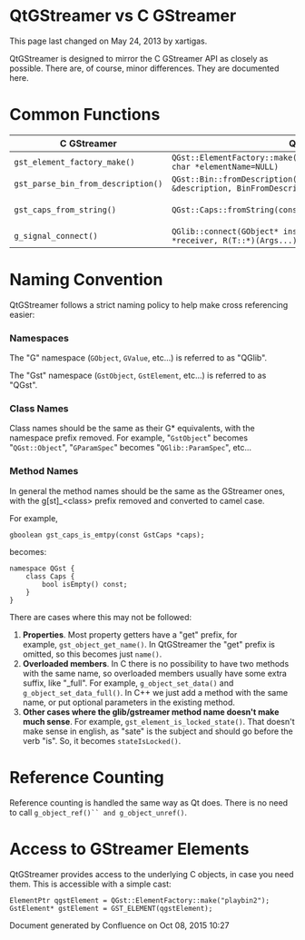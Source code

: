 # QtGStreamer vs C GStreamer

This page last changed on May 24, 2013 by xartigas.

QtGStreamer is designed to mirror the C GStreamer API as closely as
possible. There are, of course, minor differences. They are documented
here.

# Common Functions

<table>
<colgroup>
<col width="50%" />
<col width="50%" />
</colgroup>
<thead>
<tr class="header">
<th>C GStreamer</th>
<th>QtGStreamer</th>
</tr>
</thead>
<tbody>
<tr class="odd">
<td><code>gst_element_factory_make()</code></td>
<td><code>QGst::ElementFactory::make(const QString &amp;factoryName, const char *elementName=NULL)</code></td>
</tr>
<tr class="even">
<td><code>gst_parse_bin_from_description()</code></td>
<td><code>QGst::Bin::fromDescription(const QString &amp;description, BinFromDescriptionOption ghostUnlinkedPads=Ghost)</code></td>
</tr>
<tr class="odd">
<td><code>gst_caps_from_string()</code></td>
<td><p><code>QGst::Caps::fromString(const QString &amp;string)</code></p></td>
</tr>
<tr class="even">
<td><code>g_signal_connect()</code></td>
<td><code>QGlib::connect(GObject* instance, const char *detailedSignal, T *receiver, R(T::*)(Args...) slot, ConnectFlags flags)</code></td>
</tr>
</tbody>
</table>

# Naming Convention

QtGStreamer follows a strict naming policy to help make cross
referencing easier:

### Namespaces

The "G" namespace (`GObject`, `GValue`, etc...) is referred to as
"QGlib".

The "Gst" namespace (`GstObject`, `GstElement`, etc...) is referred to
as "QGst".

### Class Names

Class names should be the same as their G\* equivalents, with the
namespace prefix removed. For example, "`GstObject`" becomes
"`QGst::Object`", "`GParamSpec`" becomes "`QGlib::ParamSpec`", etc...

### Method Names

In general the method names should be the same as the GStreamer ones,
with the g\[st\]\_\<class\> prefix removed and converted to camel case.

For example,

``` theme: Default; brush: cpp; gutter: false
gboolean gst_caps_is_emtpy(const GstCaps *caps);
```

becomes:

``` theme: Default; brush: cpp; gutter: false
namespace QGst {
    class Caps {
        bool isEmpty() const;
    }
}
```

There are cases where this may not be followed:

1.  **Properties**. Most property getters have a "get" prefix, for
    example, `gst_object_get_name()`. In QtGStreamer the "get" prefix is
    omitted, so this becomes just `name()`.
2.  **Overloaded members**. In C there is no possibility to have two
    methods with the same name, so overloaded members usually have some
    extra suffix, like "\_full". For example, `g_object_set_data()` and
    `g_object_set_data_full()`. In C++ we just add a method with the
    same name, or put optional parameters in the existing method.
3.  **Other cases where the glib/gstreamer method name doesn't make much
    sense**. For example, `gst_element_is_locked_state()`. That doesn't
    make sense in english, as "sate" is the subject and should go before
    the verb "is". So, it becomes `stateIsLocked()`.

# Reference Counting

Reference counting is handled the same way as Qt does. There is no need
to call `g_object_ref()`` and g_object_unref()`.

# Access to GStreamer Elements

QtGStreamer provides access to the underlying C objects, in case you
need them. This is accessible with a simple cast:

``` theme: Default; brush: cpp; gutter: false
ElementPtr qgstElement = QGst::ElementFactory::make("playbin2");
GstElement* gstElement = GST_ELEMENT(qgstElement);
```

Document generated by Confluence on Oct 08, 2015 10:27
